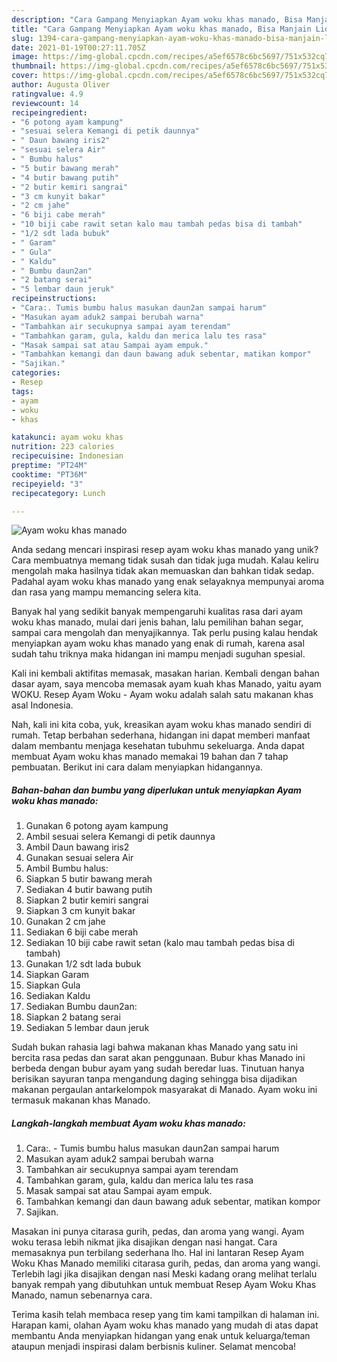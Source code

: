 ```yaml
---
description: "Cara Gampang Menyiapkan Ayam woku khas manado, Bisa Manjain Lidah"
title: "Cara Gampang Menyiapkan Ayam woku khas manado, Bisa Manjain Lidah"
slug: 1394-cara-gampang-menyiapkan-ayam-woku-khas-manado-bisa-manjain-lidah
date: 2021-01-19T00:27:11.705Z
image: https://img-global.cpcdn.com/recipes/a5ef6578c6bc5697/751x532cq70/ayam-woku-khas-manado-foto-resep-utama.jpg
thumbnail: https://img-global.cpcdn.com/recipes/a5ef6578c6bc5697/751x532cq70/ayam-woku-khas-manado-foto-resep-utama.jpg
cover: https://img-global.cpcdn.com/recipes/a5ef6578c6bc5697/751x532cq70/ayam-woku-khas-manado-foto-resep-utama.jpg
author: Augusta Oliver
ratingvalue: 4.9
reviewcount: 14
recipeingredient:
- "6 potong ayam kampung"
- "sesuai selera Kemangi di petik daunnya"
- " Daun bawang iris2"
- "sesuai selera Air"
- " Bumbu halus"
- "5 butir bawang merah"
- "4 butir bawang putih"
- "2 butir kemiri sangrai"
- "3 cm kunyit bakar"
- "2 cm jahe"
- "6 biji cabe merah"
- "10 biji cabe rawit setan kalo mau tambah pedas bisa di tambah"
- "1/2 sdt lada bubuk"
- " Garam"
- " Gula"
- " Kaldu"
- " Bumbu daun2an"
- "2 batang serai"
- "5 lembar daun jeruk"
recipeinstructions:
- "Cara:. Tumis bumbu halus masukan daun2an sampai harum"
- "Masukan ayam aduk2 sampai berubah warna"
- "Tambahkan air secukupnya sampai ayam terendam"
- "Tambahkan garam, gula, kaldu dan merica lalu tes rasa"
- "Masak sampai sat atau Sampai ayam empuk."
- "Tambahkan kemangi dan daun bawang aduk sebentar, matikan kompor"
- "Sajikan."
categories:
- Resep
tags:
- ayam
- woku
- khas

katakunci: ayam woku khas 
nutrition: 223 calories
recipecuisine: Indonesian
preptime: "PT24M"
cooktime: "PT36M"
recipeyield: "3"
recipecategory: Lunch

---
```



![Ayam woku khas manado](https://img-global.cpcdn.com/recipes/a5ef6578c6bc5697/751x532cq70/ayam-woku-khas-manado-foto-resep-utama.jpg)

Anda sedang mencari inspirasi resep ayam woku khas manado yang unik? Cara membuatnya memang tidak susah dan tidak juga mudah. Kalau keliru mengolah maka hasilnya tidak akan memuaskan dan bahkan tidak sedap. Padahal ayam woku khas manado yang enak selayaknya mempunyai aroma dan rasa yang mampu memancing selera kita.

Banyak hal yang sedikit banyak mempengaruhi kualitas rasa dari ayam woku khas manado, mulai dari jenis bahan, lalu pemilihan bahan segar, sampai cara mengolah dan menyajikannya. Tak perlu pusing kalau hendak menyiapkan ayam woku khas manado yang enak di rumah, karena asal sudah tahu triknya maka hidangan ini mampu menjadi suguhan spesial.

Kali ini kembali aktifitas memasak, masakan harian. Kembali dengan bahan dasar ayam, saya mencoba memasak ayam kuah khas Manado, yaitu ayam WOKU. Resep Ayam Woku - Ayam woku adalah salah satu makanan khas asal Indonesia.


Nah, kali ini kita coba, yuk, kreasikan ayam woku khas manado sendiri di rumah. Tetap berbahan sederhana, hidangan ini dapat memberi manfaat dalam membantu menjaga kesehatan tubuhmu sekeluarga. Anda dapat membuat Ayam woku khas manado memakai 19 bahan dan 7 tahap pembuatan. Berikut ini cara dalam menyiapkan hidangannya.

<!--inarticleads1-->

##### Bahan-bahan dan bumbu yang diperlukan untuk menyiapkan Ayam woku khas manado:

1. Gunakan 6 potong ayam kampung
1. Ambil sesuai selera Kemangi di petik daunnya
1. Ambil  Daun bawang iris2
1. Gunakan sesuai selera Air
1. Ambil  Bumbu halus:
1. Siapkan 5 butir bawang merah
1. Sediakan 4 butir bawang putih
1. Siapkan 2 butir kemiri sangrai
1. Siapkan 3 cm kunyit bakar
1. Gunakan 2 cm jahe
1. Sediakan 6 biji cabe merah
1. Sediakan 10 biji cabe rawit setan (kalo mau tambah pedas bisa di tambah)
1. Gunakan 1/2 sdt lada bubuk
1. Siapkan  Garam
1. Siapkan  Gula
1. Sediakan  Kaldu
1. Sediakan  Bumbu daun2an:
1. Siapkan 2 batang serai
1. Sediakan 5 lembar daun jeruk


Sudah bukan rahasia lagi bahwa makanan khas Manado yang satu ini bercita rasa pedas dan sarat akan penggunaan. Bubur khas Manado ini berbeda dengan bubur ayam yang sudah beredar luas. Tinutuan hanya berisikan sayuran tanpa mengandung daging sehingga bisa dijadikan makanan pergaulan antarkelompok masyarakat di Manado. Ayam woku ini termasuk makanan khas Manado. 

<!--inarticleads2-->

##### Langkah-langkah membuat Ayam woku khas manado:

1. Cara:. - Tumis bumbu halus masukan daun2an sampai harum
1. Masukan ayam aduk2 sampai berubah warna
1. Tambahkan air secukupnya sampai ayam terendam
1. Tambahkan garam, gula, kaldu dan merica lalu tes rasa
1. Masak sampai sat atau Sampai ayam empuk.
1. Tambahkan kemangi dan daun bawang aduk sebentar, matikan kompor
1. Sajikan.


Masakan ini punya citarasa gurih, pedas, dan aroma yang wangi. Ayam woku terasa lebih nikmat jika disajikan dengan nasi hangat. Cara memasaknya pun terbilang sederhana lho. Hal ini lantaran Resep Ayam Woku Khas Manado memiliki citarasa gurih, pedas, dan aroma yang wangi. Terlebih lagi jika disajikan dengan nasi Meski kadang orang melihat terlalu banyak rempah yang dibutuhkan untuk membuat Resep Ayam Woku Khas Manado, namun sebenarnya cara. 

Terima kasih telah membaca resep yang tim kami tampilkan di halaman ini. Harapan kami, olahan Ayam woku khas manado yang mudah di atas dapat membantu Anda menyiapkan hidangan yang enak untuk keluarga/teman ataupun menjadi inspirasi dalam berbisnis kuliner. Selamat mencoba!
